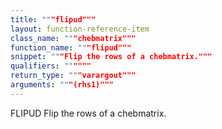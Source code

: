 ```yaml
---
title: """flipud"""
layout: function-reference-item
class_name: """chebmatrix"""
function_name: """flipud"""
snippet: """Flip the rows of a chebmatrix."""
qualifiers: """"""
return_type: """varargout"""
arguments: """(rhs1)"""
---
```


 FLIPUD   Flip the rows of a chebmatrix.
